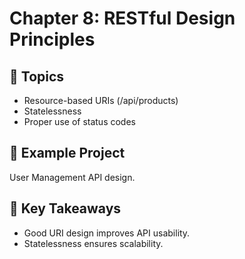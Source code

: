 # Chapter 8: RESTful Design Principles

## 📖 Topics
- Resource-based URIs (/api/products)
- Statelessness
- Proper use of status codes

## 🚀 Example Project
User Management API design.

## 📝 Key Takeaways
- Good URI design improves API usability.
- Statelessness ensures scalability.